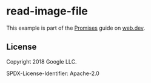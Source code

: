 # read-image-file

This example is part of the [Promises](https://web.dev/promises/) guide on [web.dev](https://web.dev).

## License

Copyright 2018 Google LLC.

SPDX-License-Identifier: Apache-2.0